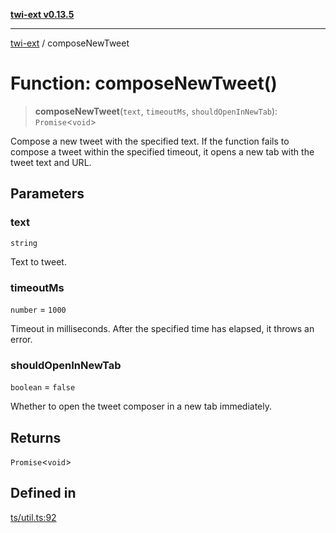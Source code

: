 [**twi-ext v0.13.5**](../README.md)

***

[twi-ext](../README.md) / composeNewTweet

# Function: composeNewTweet()

> **composeNewTweet**(`text`, `timeoutMs`, `shouldOpenInNewTab`): `Promise`\<`void`\>

Compose a new tweet with the specified text.
If the function fails to compose a tweet within the specified timeout, it opens a new tab with the tweet text and URL.

## Parameters

### text

`string`

Text to tweet.

### timeoutMs

`number` = `1000`

Timeout in milliseconds. After the specified time has elapsed, it throws an error.

### shouldOpenInNewTab

`boolean` = `false`

Whether to open the tweet composer in a new tab immediately.

## Returns

`Promise`\<`void`\>

## Defined in

[ts/util.ts:92](https://github.com/Robot-Inventor/twi-ext/blob/161180962d20763ef92b105acdbfd3ec11584936/src/ts/util.ts#L92)
